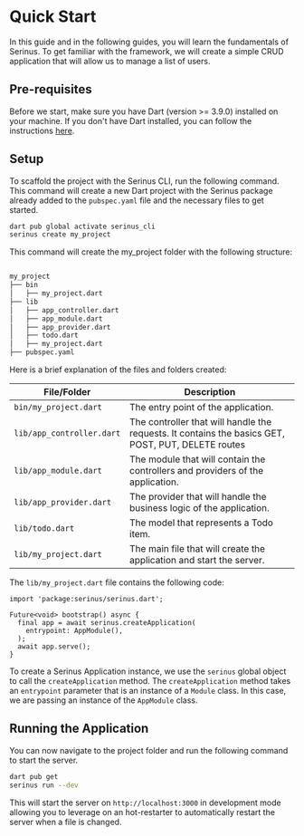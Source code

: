 # Quick Start

In this guide and in the following guides, you will learn the fundamentals of Serinus. To get familiar with the framework, we will create a simple CRUD application that will allow us to manage a list of users.

## Pre-requisites

Before we start, make sure you have Dart (version >= 3.9.0) installed on your machine. If you don't have Dart installed, you can follow the instructions [here](https://dart.dev/get-dart).

## Setup

To scaffold the project with the Serinus CLI, run the following command. This command will create a new Dart project with the Serinus package already added to the `pubspec.yaml` file and the necessary files to get started.

```bash
dart pub global activate serinus_cli
serinus create my_project
```

This command will create the my_project folder with the following structure:

```bash

my_project
├── bin
│   ├── my_project.dart
├── lib
│   ├── app_controller.dart
│   ├── app_module.dart
│   ├── app_provider.dart
│   ├── todo.dart
│   ├── my_project.dart
├── pubspec.yaml

```

Here is a brief explanation of the files and folders created:

| File/Folder | Description |
| --- | --- |
| `bin/my_project.dart` | The entry point of the application. |
| `lib/app_controller.dart` | The controller that will handle the requests. It contains the basics GET, POST, PUT, DELETE routes |
| `lib/app_module.dart` | The module that will contain the controllers and providers of the application. |
| `lib/app_provider.dart` | The provider that will handle the business logic of the application. |
| `lib/todo.dart` | The model that represents a Todo item. |
| `lib/my_project.dart` | The main file that will create the application and start the server. |

The `lib/my_project.dart` file contains the following code:

```dart[my_project.dart]
import 'package:serinus/serinus.dart';

Future<void> bootstrap() async {
  final app = await serinus.createApplication(
    entrypoint: AppModule(),
  );
  await app.serve();
}
```

To create a Serinus Application instance, we use the `serinus` global object to call the `createApplication` method. The `createApplication` method takes an `entrypoint` parameter that is an instance of a `Module` class. In this case, we are passing an instance of the `AppModule` class.

## Running the Application

You can now navigate to the project folder and run the following command to start the server.

```bash
dart pub get
serinus run --dev
```

This will start the server on `http://localhost:3000` in development mode allowing you to leverage on an hot-restarter to automatically restart the server when a file is changed.
